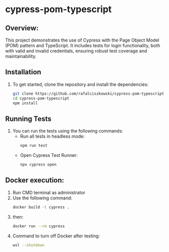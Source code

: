 # cypress-pom-typescript

## Overview:
This project demonstrates the use of Cypress with the Page Object Model (POM) pattern and TypeScript. It includes tests for login functionality, both with valid and invalid credentials, ensuring robust test coverage and maintainability.

## Installation
1. To get started, clone the repository and install the dependencies:
    ```bash
    git clone https://github.com/rafalciszkowski/cypress-pom-typescript.git
    cd cypress-pom-typescript
    npm install

## Running Tests
1. You can run the tests using the following commands:
   * Run all tests in headless mode:
     ```bash
     npm run test
   * Open Cypress Test Runner:
     ```bash
     npx cypress open 

## Docker execution:
1. Run CMD terminal as administrator
2. Use the following command:
    ```bash
    docker build -t cypress .
3. then:
    ```bash
    docker run --rm cypress
4. Command to turn off Docker after testing:
    ```bash
    wsl --shutdown

